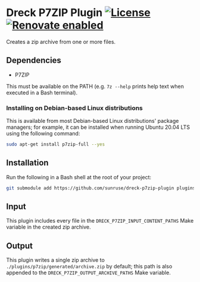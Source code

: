 # Dreck P7ZIP Plugin [![License](https://img.shields.io/github/license/sunruse/dreck-p7zip-plugin.svg)](https://github.com/sunruse/dreck-p7zip-plugin/blob/master/license) [![Renovate enabled](https://img.shields.io/badge/renovate-enabled-brightgreen.svg)](https://renovatebot.com/)

Creates a zip archive from one or more files.

## Dependencies

- P7ZIP

This must be available on the PATH (e.g. `7z --help` prints help text when executed in a Bash terminal).

### Installing on Debian-based Linux distributions

This is available from most Debian-based Linux distributions' package managers; for example, it can be installed when running Ubuntu 20.04 LTS using the following command:

```bash
sudo apt-get install p7zip-full --yes
```

## Installation

Run the following in a Bash shell at the root of your project:

```bash
git submodule add https://github.com/sunruse/dreck-p7zip-plugin plugins/p7zip
```

## Input

This plugin includes every file in the `DRECK_P7ZIP_INPUT_CONTENT_PATHS` Make variable in the created zip archive.

## Output

This plugin writes a single zip archive to `./plugins/p7zip/generated/archive.zip` by default; this path is also appended to the `DRECK_P7ZIP_OUTPUT_ARCHIVE_PATHS` Make variable.
